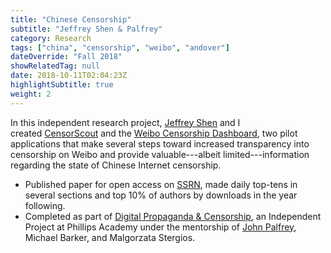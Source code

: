 ```yaml
---
title: "Chinese Censorship"
subtitle: "Jeffrey Shen & Palfrey"
category: Research
tags: ["china", "censorship", "weibo", "andover"]
dateOverride: "Fall 2018"
showRelatedTag: null
date: 2018-10-11T02:04:23Z
highlightSubtitle: true
weight: 2
---
```


In this independent research project, [Jeffrey Shen](http://jeffreyshen.com/) and I created [CensorScout](https://github.com/DPCLab/CensorScout-Front) and the [Weibo Censorship Dashboard](http://dpclab.org/china/dashboard/), two pilot applications that make several steps toward increased transparency into censorship on Weibo and provide valuable---albeit limited---information regarding the state of Chinese Internet censorship.

- Published paper for open access on [SSRN](https://papers.ssrn.com/sol3/papers.cfm?abstract_id=3266193), made daily top-tens in several sections and top 10% of authors by downloads in the year following.
- Completed as part of [Digital Propaganda & Censorship](https://dpclab.org/), an Independent Project at Phillips Academy under the mentorship of [John Palfrey](https://en.wikipedia.org/wiki/John_Palfrey), Michael Barker, and Malgorzata Stergios.
